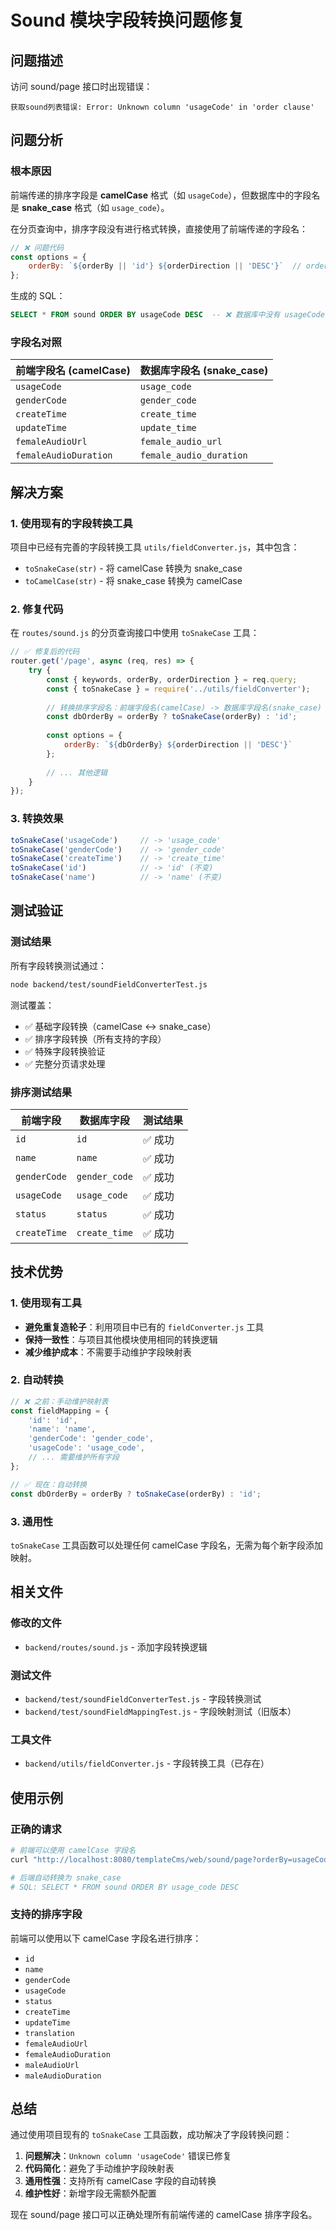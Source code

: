 # Sound 模块字段转换问题修复

## 问题描述

访问 sound/page 接口时出现错误：
```
获取sound列表错误: Error: Unknown column 'usageCode' in 'order clause'
```

## 问题分析

### 根本原因

前端传递的排序字段是 **camelCase** 格式（如 `usageCode`），但数据库中的字段名是 **snake_case** 格式（如 `usage_code`）。

在分页查询中，排序字段没有进行格式转换，直接使用了前端传递的字段名：

```javascript
// ❌ 问题代码
const options = {
    orderBy: `${orderBy || 'id'} ${orderDirection || 'DESC'}`  // orderBy = 'usageCode'
};
```

生成的 SQL：
```sql
SELECT * FROM sound ORDER BY usageCode DESC  -- ❌ 数据库中没有 usageCode 字段
```

### 字段名对照

| 前端字段名 (camelCase) | 数据库字段名 (snake_case) |
|----------------------|-------------------------|
| `usageCode` | `usage_code` |
| `genderCode` | `gender_code` |
| `createTime` | `create_time` |
| `updateTime` | `update_time` |
| `femaleAudioUrl` | `female_audio_url` |
| `femaleAudioDuration` | `female_audio_duration` |

## 解决方案

### 1. 使用现有的字段转换工具

项目中已经有完善的字段转换工具 `utils/fieldConverter.js`，其中包含：

- `toSnakeCase(str)` - 将 camelCase 转换为 snake_case
- `toCamelCase(str)` - 将 snake_case 转换为 camelCase

### 2. 修复代码

在 `routes/sound.js` 的分页查询接口中使用 `toSnakeCase` 工具：

```javascript
// ✅ 修复后的代码
router.get('/page', async (req, res) => {
    try {
        const { keywords, orderBy, orderDirection } = req.query;
        const { toSnakeCase } = require('../utils/fieldConverter');
        
        // 转换排序字段名：前端字段名(camelCase) -> 数据库字段名(snake_case)
        const dbOrderBy = orderBy ? toSnakeCase(orderBy) : 'id';
        
        const options = {
            orderBy: `${dbOrderBy} ${orderDirection || 'DESC'}`
        };
        
        // ... 其他逻辑
    }
});
```

### 3. 转换效果

```javascript
toSnakeCase('usageCode')     // -> 'usage_code'
toSnakeCase('genderCode')    // -> 'gender_code'  
toSnakeCase('createTime')    // -> 'create_time'
toSnakeCase('id')            // -> 'id' (不变)
toSnakeCase('name')          // -> 'name' (不变)
```

## 测试验证

### 测试结果

所有字段转换测试通过：

```bash
node backend/test/soundFieldConverterTest.js
```

测试覆盖：
- ✅ 基础字段转换（camelCase ↔ snake_case）
- ✅ 排序字段转换（所有支持的字段）
- ✅ 特殊字段转换验证
- ✅ 完整分页请求处理

### 排序测试结果

| 前端字段 | 数据库字段 | 测试结果 |
|---------|-----------|---------|
| `id` | `id` | ✅ 成功 |
| `name` | `name` | ✅ 成功 |
| `genderCode` | `gender_code` | ✅ 成功 |
| `usageCode` | `usage_code` | ✅ 成功 |
| `status` | `status` | ✅ 成功 |
| `createTime` | `create_time` | ✅ 成功 |

## 技术优势

### 1. 使用现有工具

- **避免重复造轮子**：利用项目中已有的 `fieldConverter.js` 工具
- **保持一致性**：与项目其他模块使用相同的转换逻辑
- **减少维护成本**：不需要手动维护字段映射表

### 2. 自动转换

```javascript
// ❌ 之前：手动维护映射表
const fieldMapping = {
    'id': 'id',
    'name': 'name', 
    'genderCode': 'gender_code',
    'usageCode': 'usage_code',
    // ... 需要维护所有字段
};

// ✅ 现在：自动转换
const dbOrderBy = orderBy ? toSnakeCase(orderBy) : 'id';
```

### 3. 通用性

`toSnakeCase` 工具函数可以处理任何 camelCase 字段名，无需为每个新字段添加映射。

## 相关文件

### 修改的文件
- `backend/routes/sound.js` - 添加字段转换逻辑

### 测试文件
- `backend/test/soundFieldConverterTest.js` - 字段转换测试
- `backend/test/soundFieldMappingTest.js` - 字段映射测试（旧版本）

### 工具文件
- `backend/utils/fieldConverter.js` - 字段转换工具（已存在）

## 使用示例

### 正确的请求

```bash
# 前端可以使用 camelCase 字段名
curl "http://localhost:8080/templateCms/web/sound/page?orderBy=usageCode&orderDirection=DESC"

# 后端自动转换为 snake_case
# SQL: SELECT * FROM sound ORDER BY usage_code DESC
```

### 支持的排序字段

前端可以使用以下 camelCase 字段名进行排序：
- `id`
- `name`
- `genderCode`
- `usageCode`
- `status`
- `createTime`
- `updateTime`
- `translation`
- `femaleAudioUrl`
- `femaleAudioDuration`
- `maleAudioUrl`
- `maleAudioDuration`

## 总结

通过使用项目现有的 `toSnakeCase` 工具函数，成功解决了字段转换问题：

1. **问题解决**：`Unknown column 'usageCode'` 错误已修复
2. **代码简化**：避免了手动维护字段映射表
3. **通用性强**：支持所有 camelCase 字段的自动转换
4. **维护性好**：新增字段无需额外配置

现在 sound/page 接口可以正确处理所有前端传递的 camelCase 排序字段名。
